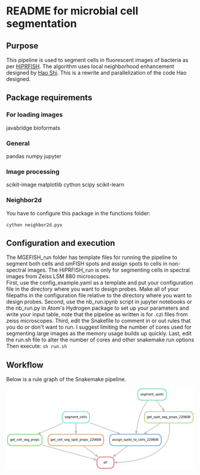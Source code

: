 # README for microbial cell segmentation
## Purpose
This pipeline is used to segment cells in fluorescent images of bacteria as per [HiPRFISH](https://doi.org/10.1038/s41586-020-2983-4).
The algorithm uses local neighborhood enhancement designed by [Hao Shi](https://github.com/proudquartz).
This is a rewrite and parallelization of the code Hao designed.

## Package requirements
### For loading images
javabridge
bioformats
### General
pandas
numpy
jupyter
### Image processing
scikit-image
matplotlib
cython
scipy
scikit-learn
### Neighbor2d
You have to configure this package in the functions folder:
```
cython neighbor2d.pyx
```

## Configuration and execution
The MGEFISH_run folder has template files for running the pipeline to segment both cells and smFISH spots and assign spots to cells in non-spectral images. The HiPRFISH_run is only for segmenting cells in spectral images from Zeiss LSM 880 microscopes.  
First, use the config_example.yaml as a template and put your configuration file in the directory where you want to design probes. Make all of your filepaths in the configuration file relative to the directory where you want to design probes.
Second, use the nb_run.ipynb script in jupyter notebooks or the nb_run.py in Atom's Hydrogen package to set up your parameters and write your input table, note that the pipeline as written is for .czi files from zeiss microscopes.
Third, edit the Snakefile to comment in or out rules that you do or don't want to run. I suggest limiting the number of cores used for segmenting large images as the memory usage builds up quickly.
Last, edit the run.sh file to alter the number of cores and other snakemake run options
Then execute: ```sh run.sh```


## Workflow
Below is a rule graph of the Snakemake pipeline.

[](./dag.svg)
<img src="./dag.svg">
